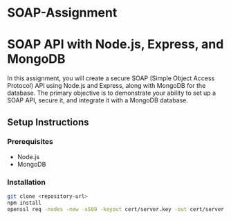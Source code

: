 # SOAP-Assignment

# SOAP API with Node.js, Express, and MongoDB

In this assignment, you will create a secure SOAP (Simple Object Access Protocol) API using Node.js and Express, along with MongoDB for the database. The primary objective is to demonstrate your ability to set up a SOAP API, secure it, and integrate it with a MongoDB database.

## Setup Instructions

### Prerequisites

- Node.js
- MongoDB

### Installation

```bash
git clone <repository-url>
npm install
openssl req -nodes -new -x509 -keyout cert/server.key -out cert/server.cert
```
